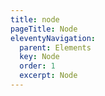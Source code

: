 ```yaml
---
title: node
pageTitle: Node
eleventyNavigation:
  parent: Elements
  key: Node
  order: 1
  excerpt: Node
---
```

